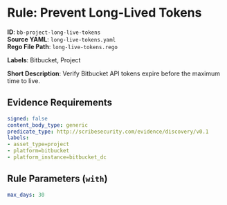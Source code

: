 # Rule: Prevent Long-Lived Tokens

**ID**: `bb-project-long-live-tokens`  
**Source YAML**: `long-live-tokens.yaml`  
**Rego File Path**: `long-live-tokens.rego`  

**Labels**: Bitbucket, Project

**Short Description**: Verify Bitbucket API tokens expire before the maximum time to live.

## Evidence Requirements

```yaml
signed: false
content_body_type: generic
predicate_type: http://scribesecurity.com/evidence/discovery/v0.1
labels:
- asset_type=project
- platform=bitbucket
- platform_instance=bitbucket_dc
```
## Rule Parameters (`with`)

```yaml
max_days: 30
```
